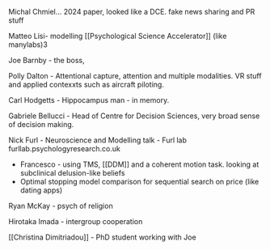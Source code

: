 Michal Chmiel... 2024 paper, looked like a DCE. fake news sharing and PR stuff

Matteo Lisi- modelling [[Psychological Science Accelerator]] (like manylabs)3

Joe Barnby - the boss, 

Polly Dalton - Attentional capture, attention and multiple modalities. VR stuff and applied contexxts such as aircraft piloting.

Carl Hodgetts - Hippocampus man - in memory.


Gabriele Bellucci - Head of Centre for Decision Sciences, very broad sense of decision making.

Nick Furl - Neuroscience and Modelling talk - Furl lab furllab.psychologyresearch.co.uk
- Francesco - using TMS, [[DDM]] and a coherent motion task. looking at subclinical delusion-like beliefs
- Optimal stopping model comparison for sequential search on price (like dating apps)

Ryan McKay - psych of religion

Hirotaka Imada - intergroup cooperation


[[Christina Dimitriadou]] - PhD student working with Joe
